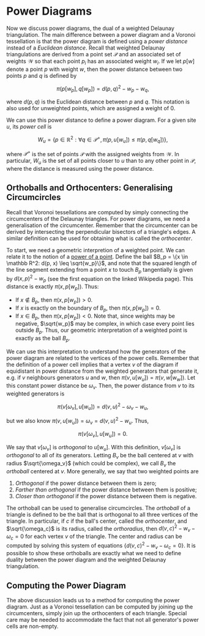 # Power Diagrams

Now we discuss power diagrams, the dual of a weighted Delaunay triangulation. The main difference between a power diagram and a Voronoi tessellation is that the power diagram is defined using a _power distance_ instead of a _Euclidean distance_. Recall that weighted Delaunay triangulations are derived from a point set $\mathcal P$ and an associated set of weights $\mathcal W$ so that each point $p_i$ has an associated weight $w_i$. If we let $p[w]$ denote a point $p$ with weight $w$, then the power distance between two points $p$ and $q$ is defined by
```math 
\pi(p[w_p], q[w_p]) = d(p, q)^2 - w_p - w_q,
```
where $d(p, q)$ is the Euclidean distance between $p$ and $q$. This notation is also used for unweighted points, which are assigned a weight of $0$.

We can use this power distance to define a power diagram. For a given site $u$, its _power cell_ is 
```math 
W_u = \{p \in \mathbb R^2 : \forall q \in \mathcal P^+, \pi(p, u[w_u]) \leq \pi(p, q[w_q])\},
```
where $\mathcal P^+$ is the set of points $\mathcal P$ with the assigned weights from $\mathcal W$. In particular, $W_u$ is the set of all points closer to $u$ than to any other point in $\mathcal P$, where the distance is measured using the power distance.

## Orthoballs and Orthocenters: Generalising Circumcircles

Recall that Voronoi tessellations are computed by simply connecting the circumcenters of the Delaunay triangles. For power diagrams, we need a generalisation of the circumcenter. Remember that the circumcenter can be derived by intersecting the perpendicular bisectors of a triangle's edges. A similar definition can be used for obtaining what is called the _orthocenter_.

To start, we need a geometric interpretion of a weighted point. We can relate it to the notion of a [power of a point](https://en.wikipedia.org/wiki/Power_of_a_point). Define the ball $B_p = \{x \in \mathbb R^2: d(p, x) \leq \sqrt{w_p}\}$, and note that the squared length of the line segment extending from a point $x$ to touch $B_p$ tangentially is given by $d(x, p)^2 - w_p$ (see the first equation on the linked Wikipedia page).  This distance is exactly $\pi(x, p[w_p])$. Thus:
- If $x \notin B_p$, then $\pi(x, p[w_p]) > 0$.
- If $x$ is exactly on the boundary of $B_p$, then $\pi(x, p[w_p]) = 0$.
- If $x \in B_p$, then $\pi(x, p[w_p]) < 0$.
Note that, since weights may be negative, $\sqrt{w_p}$ may be complex, in which case every point lies outside $B_p$. Thus, our geometric interpretation of a weighted point is exactly as the ball $B_p$.

We can use this interpretation to understand how the generators of the power diagram are related to the vertices of the power cells. Remember that the definition of a power cell implies that a vertex $v$ of the diagram if equidistant in power distance from the weighted generators that generate it, e.g. if $v$ neighbours generators $u$ and $w$, then $\pi(v, u[w_u]) = \pi(v, w[w_w])$. Let this constant power distance be $\omega_v$. Then, the power distance from $v$ to its weighted generators is 
```math 
\pi(v[\omega_v], u[w_u]) = d(v, u)^2 - \omega_v - w_u,
```
but we also know $\pi(v, u[w_u]) = \omega_v = d(v, u)^2 - w_u$. Thus,
```math 
\pi(v[\omega_v], u[w_u]) = 0.
```
We say that $v[\omega_v]$ is _orthogonal_ to $u[w_u]$. With this definition, $v[\omega_v]$ is _orthogonal_ to all of its generators. Letting $B_v$ be the ball centered at $v$ with radius $\sqrt{\omega_v}$ (which could be complex), we call $B_v$ the _orthoball_ centered at $v$. More generally, we say that two weighted points are
1. _Orthogonal_ if the power distance between them is zero;
1. _Farther than orthogonal_ if the power distance between them is positive;
1. _Closer than orthogonal_ if the power distance between them is negative.

The orthoball can be used to generalise circumcircles. The _orthoball_ of a triangle is defined to be the ball that is orthogonal to all three vertices of the triangle. In particular, if $c$ if the ball's center, called the _orthocenter_, and $\sqrt{\omega_c}$ is its radius, called the _orthoradius_, then $d(v, c)^2 - w_v - \omega_c = 0$ for each vertex $v$ of the triangle. The center and radius can be computed by solving this system of equations $\{d(v, c)^2 - w_v - \omega_c = 0\}$. It is possible to show these orthoballs are exactly what we need to define duality between the power diagram and the weighted Delaunay triangulation. 

## Computing the Power Diagram

The above discussion leads us to a method for computing the power diagram. Just as a Voronoi tessellation can be computed by joining up the circumcenters, simply join up the orthocenters of each triangle. Special care may be needed to accommodate the fact that not all generator's power cells are non-empty.